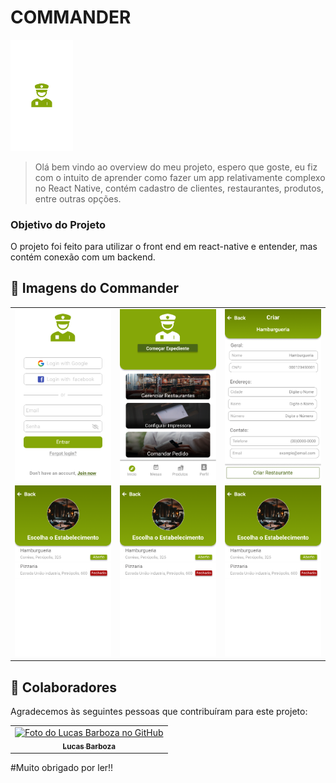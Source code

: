 # COMMANDER

<!---Esses são exemplos. Veja https://shields.io para outras pessoas ou para personalizar este conjunto de escudos. Você pode querer incluir dependências, status do projeto e informações de licença aqui--->


<img src="https://github.com/LucasBarboza-maker/commander_front/blob/main/assets/readme_images/SplashScreen.png" width="100px;" alt="splash screen">

> Olá bem vindo ao overview do meu projeto, espero que goste, eu fiz com o intuito de aprender como fazer um app relativamente complexo no React Native, contém cadastro de clientes, restaurantes, produtos, entre outras opções.

### Objetivo do Projeto

O projeto foi feito para utilizar o front end em react-native e entender, mas contém conexão com um backend.

## 📱 Imagens do Commander
<table>
  <tr>
      <td><img src="https://github.com/LucasBarboza-maker/commander_front/blob/main/assets/readme_images/LoginScreen.png" /></td>
      <td><img src="https://github.com/LucasBarboza-maker/commander_front/blob/main/assets/readme_images/MainScreen.png" /></td>
      <td><img src="https://github.com/LucasBarboza-maker/commander_front/blob/main/assets/readme_images/ManageRestaurant-1.png" /></td>
  </tr>
   <tr>
      <td><img src="https://github.com/LucasBarboza-maker/commander_front/blob/main/assets/readme_images/ChooseRestaurant-1.png" /></td>
      <td><img src="https://github.com/LucasBarboza-maker/commander_front/blob/main/assets/readme_images/ChooseRestaurant-1.png" /></td>
      <td><img src="https://github.com/LucasBarboza-maker/commander_front/blob/main/assets/readme_images/ChooseRestaurant-1.png" /></td>
  </tr>
</table>
    

## 🤝 Colaboradores

Agradecemos às seguintes pessoas que contribuíram para este projeto:

<table>
  <tr>
    <td align="center">
      <a href="#">
        <img src="https://avatars.githubusercontent.com/u/61573957?s=400&u=6bd37ce21d92995d272c71eb24aeacb7084ab7e6&v=4" width="100px;" alt="Foto do Lucas Barboza no GitHub"/><br>
        <sub>
          <b>Lucas Barboza</b>
        </sub>
      </a>
    </td>
  </tr>
</table>

#Muito obrigado por ler!!
